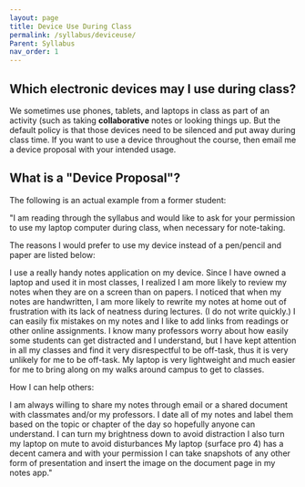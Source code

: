 ```yaml
---
layout: page
title: Device Use During Class
permalink: /syllabus/deviceuse/
Parent: Syllabus
nav_order: 1
---
```

  
## Which electronic devices may I use during class?

We sometimes use phones, tablets, and laptops in class as part of an activity (such as taking
**collaborative** notes or looking things up.
But the default policy is that those devices need to be silenced and put away during class time.
If you want to use a device throughout the course, then email me a device proposal with your intended usage.

## What is a "Device Proposal"?

The following is an actual example from a former student:

"I am reading through the syllabus and would like to ask for your permission to use my laptop
computer during class, when necessary for note-taking.

The reasons I would prefer to use my device instead of a pen/pencil and paper are listed below:

I use a really handy notes application on my device.
Since I have owned a laptop and used it in most classes, I realized I am more likely to review
my notes when they are on a screen than on papers.
I noticed that when my notes are handwritten, I am more likely to rewrite my notes at home
out of frustration with its lack of neatness during lectures. (I do not write quickly.)
I can easily fix mistakes on my notes and I like to add links from readings or other online assignments.
I know many professors worry about how easily some students can get distracted and I understand,
but I have kept attention in all my classes and find it very disrespectful to be off-task, thus it
is very unlikely for me to be off-task.
My laptop is very lightweight and much easier for me to bring along on my walks around campus to get to classes.

How I can help others:

I am always willing to share my notes through email or a shared document with classmates and/or my professors.
I date all of my notes and label them based on the topic or chapter of the day so hopefully anyone can understand.
I can turn my brightness down to avoid distraction
I also turn my laptop on mute to avoid disturbances
My laptop (surface pro 4) has a decent camera and with your permission I can take snapshots of
any other form of presentation and insert the image on the document page in my notes app."
